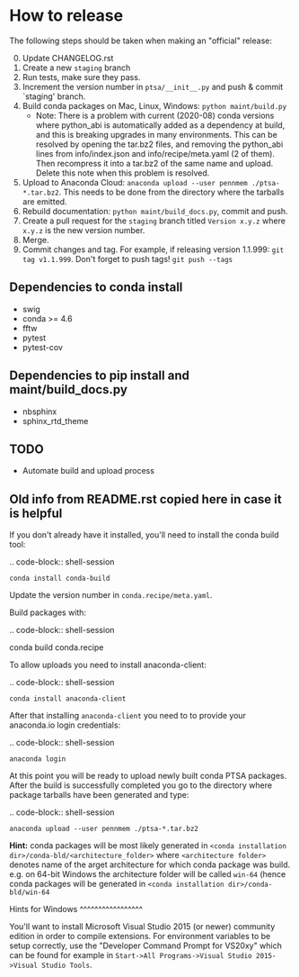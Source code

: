 # How to release

The following steps should be taken when making an "official" release:

0. Update CHANGELOG.rst
1. Create a new `staging` branch
2. Run tests, make sure they pass.
3. Increment the version number in `ptsa/__init__.py` and push & commit `staging' branch.
5. Build conda packages on Mac, Linux, Windows: `python maint/build.py`
   - Note:  There is a problem with current (2020-08) conda versions where
     python_abi is automatically added as a dependency at build, and this is
     breaking upgrades in many environments.  This can be resolved by opening
     the tar.bz2 files, and removing the python_abi lines from info/index.json
     and info/recipe/meta.yaml (2 of them).  Then recompress it into a tar.bz2
     of the same name and upload.  Delete this note when this problem is
     resolved.
6. Upload to Anaconda Cloud: `anaconda upload --user pennmem ./ptsa-*.tar.bz2`.
   This needs to be done from the directory where the tarballs are emitted.
7. Rebuild documentation: `python maint/build_docs.py`, commit and push.
8. Create a pull request for the `staging` branch titled `Version x.y.z` where
   `x.y.z` is the new version number.
9. Merge.
10. Commit changes and tag. For example, if releasing version 1.1.999: `git tag v1.1.999`.
    Don't forget to push tags! `git push --tags`

## Dependencies to conda install

* swig
* conda >= 4.6
* fftw
* pytest
* pytest-cov

## Dependencies to pip install and maint/build_docs.py

* nbsphinx
* sphinx_rtd_theme

   
## TODO

- Automate build and upload process



## Old info from README.rst copied here in case it is helpful

If you don't already have it installed, you'll need to install the conda build
tool:

.. code-block:: shell-session

    conda install conda-build

Update the version number in ``conda.recipe/meta.yaml``.

Build packages with:

.. code-block:: shell-session

   conda build conda.recipe

To allow uploads you need to install anaconda-client:

.. code-block:: shell-session

    conda install anaconda-client

After that installing ``anaconda-client`` you need to to provide your anaconda.io login credentials:

.. code-block:: shell-session

    anaconda login

At this point you will be ready to upload newly built conda PTSA packages.
After the build is successfully completed you go to the directory where package tarballs have been generated
and type:

.. code-block:: shell-session

    anaconda upload --user pennmem ./ptsa-*.tar.bz2

**Hint:**  conda packages will be most likely generated in ``<conda installation dir>/conda-bld/<architecture_folder>``
where ``<architecture folder>`` denotes name of the arget architecture for which conda package was build. e.g. on 64-bit
Windows the architecture folder will be called ``win-64`` (hence conda packages will be generated in
``<conda installation dir>/conda-bld/win-64``

Hints for Windows
^^^^^^^^^^^^^^^^^

You'll want to install Microsoft Visual Studio 2015 (or newer) community edition
in order to compile extensions. For environment variables to be setup correctly,
use the "Developer Command Prompt for VS20xy" which can be found for example
in ``Start->All Programs->Visual Studio 2015->Visual Studio Tools``.

